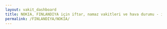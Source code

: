```yaml
---
layout: vakit_dashboard
title: NOKIA, FINLANDIYA için iftar, namaz vakitleri ve hava durumu - ilçe/eyalet seç
permalink: /FINLANDIYA/NOKIA/
---
```


<script type="text/javascript">
  var GLOBAL_COUNTRY = 'FINLANDIYA';
  var GLOBAL_CITY = 'NOKIA';
  var GLOBAL_STATE = '';
  var lat = 72;
  var lon = 21;
</script>
